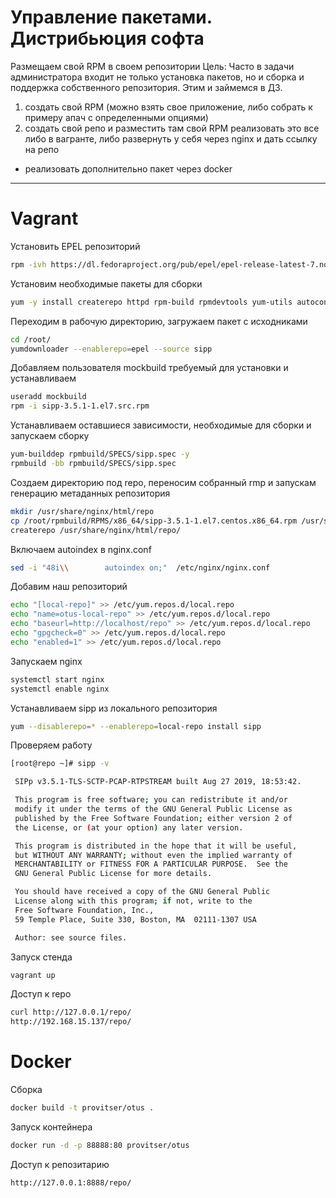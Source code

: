# **Управление пакетами. Дистрибьюция софта**
Размещаем свой RPM в своем репозитории
Цель: Часто в задачи администратора входит не только установка пакетов, но и сборка и поддержка собственного репозитория. Этим и займемся в ДЗ.
1) создать свой RPM (можно взять свое приложение, либо собрать к примеру апач с определенными опциями)
2) создать свой репо и разместить там свой RPM
реализовать это все либо в вагранте, либо развернуть у себя через nginx и дать ссылку на репо 

* реализовать дополнительно пакет через docker

------------

# **Vagrant**

Установить EPEL репозиторий
```bash
rpm -ivh https://dl.fedoraproject.org/pub/epel/epel-release-latest-7.noarch.rpm
```

Установим необходимые пакеты для сборки
```bash
yum -y install createrepo httpd rpm-build rpmdevtools yum-utils autoconf automake gcc gcc-c++ less libpcap libpcap-devel libtool lksctp-tools lksctp-tools-devel ncurses ncurses-devel openssl openssl-devel gsl gsl-devel autoconf-archive gmock-devel gtest-devel gmock gtest nginx
```
Переходим в рабочую директорию, загружаем пакет с исходниками
```bash
cd /root/
yumdownloader --enablerepo=epel --source sipp
```

Добавляем пользователя mockbuild требуемый для установки и устанавливаем
```bash
useradd mockbuild
rpm -i sipp-3.5.1-1.el7.src.rpm
```

Устанавливаем оставшиеся зависимости, необходимые для сборки и запускаем сборку
```bash
yum-builddep rpmbuild/SPECS/sipp.spec -y
rpmbuild -bb rpmbuild/SPECS/sipp.spec
```

Создаем директорию под repo, переносим собранный rmp и запускам генерацию метаданных репозитория
```bash
mkdir /usr/share/nginx/html/repo
cp /root/rpmbuild/RPMS/x86_64/sipp-3.5.1-1.el7.centos.x86_64.rpm /usr/share/nginx/html/repo/
createrepo /usr/share/nginx/html/repo/
```

Включаем autoindex в nginx.conf 
```bash
sed -i "48i\\        autoindex on;"  /etc/nginx/nginx.conf
```

Добавим наш репозиторий
```bash
echo "[local-repo]" >> /etc/yum.repos.d/local.repo
echo "name=otus-local-repo" >> /etc/yum.repos.d/local.repo
echo "baseurl=http://localhost/repo" >> /etc/yum.repos.d/local.repo
echo "gpgcheck=0" >> /etc/yum.repos.d/local.repo
echo "enabled=1" >> /etc/yum.repos.d/local.repo
```

Запускаем nginx
```bash
systemctl start nginx
systemctl enable nginx
```

Устанавливаем sipp из локального репозитория
```bash
yum --disablerepo=* --enablerepo=local-repo install sipp
```

Проверяем работу
```bash
[root@repo ~]# sipp -v

 SIPp v3.5.1-TLS-SCTP-PCAP-RTPSTREAM built Aug 27 2019, 18:53:42.

 This program is free software; you can redistribute it and/or
 modify it under the terms of the GNU General Public License as
 published by the Free Software Foundation; either version 2 of
 the License, or (at your option) any later version.

 This program is distributed in the hope that it will be useful,
 but WITHOUT ANY WARRANTY; without even the implied warranty of
 MERCHANTABILITY or FITNESS FOR A PARTICULAR PURPOSE.  See the
 GNU General Public License for more details.

 You should have received a copy of the GNU General Public
 License along with this program; if not, write to the
 Free Software Foundation, Inc.,
 59 Temple Place, Suite 330, Boston, MA  02111-1307 USA

 Author: see source files.
```

Запуск стенда
```bash
vagrant up
```
Доступ к repo
```bash
curl http://127.0.0.1/repo/
http://192.168.15.137/repo/
```

# **Docker**

Сборка 
```bash
docker build -t provitser/otus .
```
Запуск контейнера
```bash
docker run -d -p 88888:80 provitser/otus 
```

Доступ к репозитарию
```bash
http://127.0.0.1:8888/repo/
```